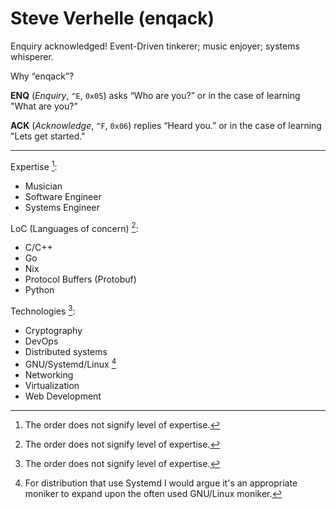 # Steve Verhelle (enqack)
Enquiry acknowledged! Event-Driven tinkerer; music enjoyer; systems whisperer.  

Why “enqack”?

**ENQ** (*Enquiry*, `^E`, `0x05`) asks “Who are you?” or in the case of learning "What are you?"

**ACK** (*Acknowledge*, `^F`, `0x06`) replies “Heard you.” or in the case of learning "Lets get started."

---

Expertise [^1]:
* Musician
* Software Engineer
* Systems Engineer

LoC (Languages of concern) [^1]:
* C/C++
* Go
* Nix
* Protocol Buffers (Protobuf)
* Python
  
Technologies [^1]:
* Cryptography
* DevOps
* Distributed systems
* GNU/Systemd/Linux [^2]
* Networking
* Virtualization
* Web Development

[^1]: The order does not signify level of expertise.
[^2]: For distribution that use Systemd I would argue it's an appropriate moniker to expand upon the often used GNU/Linux moniker.
